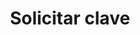 ---
title: Solicitar clave
description: Solicitar clave API
layout: key
url: solicitar/clave
script:
---